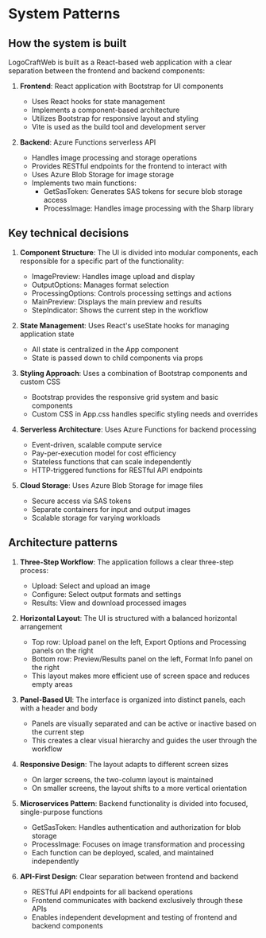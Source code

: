 # System Patterns

## How the system is built
LogoCraftWeb is built as a React-based web application with a clear separation between the frontend and backend components:

1. **Frontend**: React application with Bootstrap for UI components
   - Uses React hooks for state management
   - Implements a component-based architecture
   - Utilizes Bootstrap for responsive layout and styling
   - Vite is used as the build tool and development server

2. **Backend**: Azure Functions serverless API
   - Handles image processing and storage operations
   - Provides RESTful endpoints for the frontend to interact with
   - Uses Azure Blob Storage for image storage
   - Implements two main functions:
     - GetSasToken: Generates SAS tokens for secure blob storage access
     - ProcessImage: Handles image processing with the Sharp library

## Key technical decisions
1. **Component Structure**: The UI is divided into modular components, each responsible for a specific part of the functionality:
   - ImagePreview: Handles image upload and display
   - OutputOptions: Manages format selection
   - ProcessingOptions: Controls processing settings and actions
   - MainPreview: Displays the main preview and results
   - StepIndicator: Shows the current step in the workflow

2. **State Management**: Uses React's useState hooks for managing application state
   - All state is centralized in the App component
   - State is passed down to child components via props

3. **Styling Approach**: Uses a combination of Bootstrap components and custom CSS
   - Bootstrap provides the responsive grid system and basic components
   - Custom CSS in App.css handles specific styling needs and overrides

4. **Serverless Architecture**: Uses Azure Functions for backend processing
   - Event-driven, scalable compute service
   - Pay-per-execution model for cost efficiency
   - Stateless functions that can scale independently
   - HTTP-triggered functions for RESTful API endpoints

5. **Cloud Storage**: Uses Azure Blob Storage for image files
   - Secure access via SAS tokens
   - Separate containers for input and output images
   - Scalable storage for varying workloads

## Architecture patterns
1. **Three-Step Workflow**: The application follows a clear three-step process:
   - Upload: Select and upload an image
   - Configure: Select output formats and settings
   - Results: View and download processed images

2. **Horizontal Layout**: The UI is structured with a balanced horizontal arrangement
   - Top row: Upload panel on the left, Export Options and Processing panels on the right
   - Bottom row: Preview/Results panel on the left, Format Info panel on the right
   - This layout makes more efficient use of screen space and reduces empty areas

3. **Panel-Based UI**: The interface is organized into distinct panels, each with a header and body
   - Panels are visually separated and can be active or inactive based on the current step
   - This creates a clear visual hierarchy and guides the user through the workflow

4. **Responsive Design**: The layout adapts to different screen sizes
   - On larger screens, the two-column layout is maintained
   - On smaller screens, the layout shifts to a more vertical orientation

5. **Microservices Pattern**: Backend functionality is divided into focused, single-purpose functions
   - GetSasToken: Handles authentication and authorization for blob storage
   - ProcessImage: Focuses on image transformation and processing
   - Each function can be deployed, scaled, and maintained independently

6. **API-First Design**: Clear separation between frontend and backend
   - RESTful API endpoints for all backend operations
   - Frontend communicates with backend exclusively through these APIs
   - Enables independent development and testing of frontend and backend components
